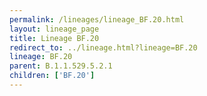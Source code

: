 ```yaml
---
permalink: /lineages/lineage_BF.20.html
layout: lineage_page
title: Lineage BF.20
redirect_to: ../lineage.html?lineage=BF.20
lineage: BF.20
parent: B.1.1.529.5.2.1
children: ['BF.20']
---
```

